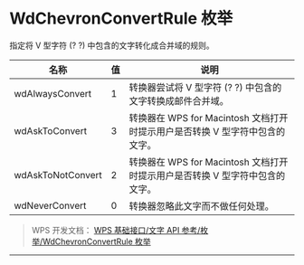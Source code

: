 # WdChevronConvertRule 枚举

指定将 V 型字符 (? ?) 中包含的文字转化成合并域的规则。

| 名称              | 值  | 说明                                                                         |
|-------------------|-----|------------------------------------------------------------------------------|
| wdAlwaysConvert   | 1   | 转换器尝试将 V 型字符 (? ?) 中包含的文字转换成邮件合并域。                   |
| wdAskToConvert    | 3   | 转换器在 WPS for Macintosh 文档打开时提示用户是否转换 V 型字符中包含的文字。 |
| wdAskToNotConvert | 2   | 转换器在 WPS for Macintosh 文档打开时提示用户是否转换 V 型字符中包含的文字。 |
| wdNeverConvert    | 0   | 转换器忽略此文字而不做任何处理。                                             |

> WPS 开发文档： [WPS 基础接口/文字 API 参考/枚举/WdChevronConvertRule 枚举](https://qn.cache.wpscdn.cn/encs/doc/office_v19/topics/WPS%20%E5%9F%BA%E7%A1%80%E6%8E%A5%E5%8F%A3/%E6%96%87%E5%AD%97%20API%20%E5%8F%82%E8%80%83/%E6%9E%9A%E4%B8%BE/WdChevronConvertRule%20%E6%9E%9A%E4%B8%BE.html)

------------------------------------------------------------------------
